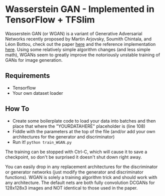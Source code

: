 # Wasserstein GAN - Implemented in TensorFlow + TFSlim

Wasserstein GAN (or WGAN) is a variant of Generative Adversarial Networks recently proposed by Martin Arjovsky, Soumith Chintala, and Léon Bottou, check out the paper [here](https://arxiv.org/abs/1701.07875) and the reference implementation [here](https://github.com/martinarjovsky/WassersteinGAN). Using some relatively simple algorithm changes (and less simple math), WGANs seem to greatly improve the notoriously unstable training of GANs for image generation.


## Requirements
* Tensorflow
* Your own dataset loader

## How To

* Create some boilerplate code to load your data into batches and then place that where the "YOURDATAHERE" placeholder is (line 108)
* Fiddle with the parameters at the top of the file (and/or add your own architectures for the generator and discriminator)
* Run it!
` python train_WGAN.py `

The training can be stopped with Ctrl-C, which will cause it to save a checkpoint, so don't be surprised it doesn't shut down right away.

You can easily drop in any replacement architectures for the discriminator or generator networks (just modify the generator and discriminator functions). WGAN is solely a training algorithm trick and should work with any architecture. The default nets are both fully convolution DCGANs for 128x128x3 images and NOT identical to those used in the paper.

